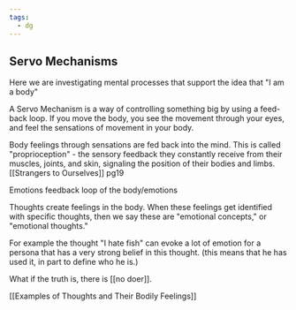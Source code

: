 ```yaml
---
tags:
  - dg
---
```



## Servo Mechanisms

Here we are investigating mental processes that support the idea that "I am a body"

A Servo Mechanism is a way of controlling something big by using a feed-back loop. If you move the body, you see the movement through your eyes, and feel the sensations of movement in your body. 

Body feelings through sensations are fed back into the mind. 
This is called "proprioception" - the sensory feedback they constantly receive from their muscles, joints, and skin, signaling the position of their bodies and limbs. [[Strangers to Ourselves]] pg19


Emotions
feedback loop of the body/emotions

Thoughts create feelings in the body.
When these feelings get identified with specific thoughts, then we say these are "emotional concepts," or "emotional thoughts."

For example the thought "I hate fish" can evoke a lot of emotion for a persona that has a very strong belief in this thought. (this means that he has used it, in part to define who he is.)

What if the truth is, there is [[no doer]].

[[Examples of Thoughts and Their Bodily Feelings]]
